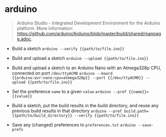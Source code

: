 # arduino
> Arduino Studio - Integrated Development Environment for the Arduino platform.
> More information: <https://github.com/arduino/Arduino/blob/master/build/shared/manpage.adoc>.

- Build a sketch
`arduino --verify {{path/to/file.ino}}`

- Build and upload a sketch
`arduino --upload {{path/to/file.ino}}`

- Build and upload a sketch to an Arduino Nano with an Atmega328p CPU, connected on port `/dev/ttyACM0`
`arduino --board {{arduino:avr:nano:cpu=atmega328p}} --port {{/dev/ttyACM0}} --upload {{path/to/file.ino}}`

- Set the preference `name` to a given `value`
`arduino --pref {{name}}={{value}}`

- Build a sketch, put the build results in the build directory, and reuse any previous build results in that directory
`arduino --pref build.path={{path/to/build_directory}} --verify {{path/to/file.ino}}`

- Save any (changed) preferences to `preferences.txt`
`arduino --save-prefs`
